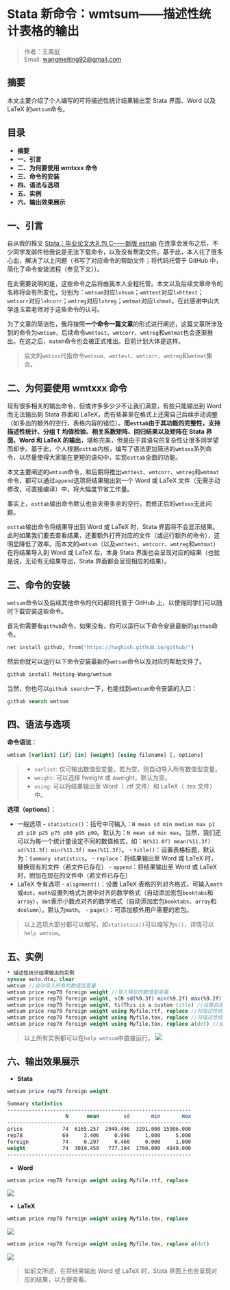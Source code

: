 # Stata 新命令：wmtsum——描述性统计表格的输出

> 作者：王美庭  
> Email: wangmeiting92@gmail.com

## 摘要

本文主要介绍了个人编写的可将描述性统计结果输出至 Stata 界面、Word 以及 LaTeX 的`wmtsum`命令。

## 目录

- **摘要**
- **一、引言**
- **二、为何要使用 wmtxxx 命令**
- **三、命令的安装**
- **四、语法与选项**
- **五、实例**
- **六、输出效果展示**

## 一、引言

自从我的推文 [Stata：毕业论文大礼包 C——新版 esttab](https://mp.weixin.qq.com/s/wX4_v6HjAoh6l42W4Yn3tA) 在连享会发布之后，不少同学发邮件给我说是无法下载命令，以及没有帮助文件。基于此，本人花了很多心血，解决了以上问题（书写了对应命令的帮助文件；将代码托管于 GitHub 中，简化了命令安装流程（参见下文））。

在此需要说明的是，这些命令之后将由我本人全程托管。本文以及后续文章命令的名称将会有所变化，分别为：`wmtsum`对应`lxhsum`；`wmttest`对应`lxhttest`；`wmtcorr`对应`lxhcorr`；`wmtreg`对应`lxhreg`；`wmtmat`对应`lxhmat`。在此感谢中山大学连玉君老师对于这些命令的认可。

为了文章的简洁性，我将按照**一个命令一篇文章**的形式进行阐述，这篇文章所涉及到的命令为`wmtsum`，后续命令`wmttest`、`wmtcorr`、`wmtreg`和`wmtmat`也会逐渐推出。在这之后，`matmh`命令也会被正式推出。目前计划大体是这样。

> 后文的`wmtxxx`代指命令`wmtsum`、`wmttest`、`wmtcorr`、`wmtreg`和`wmtmat`集合。

## 二、为何要使用 wmtxxx 命令

现有很多相关的输出命令，但或许多多少少不让我们满意，有些只能输出到 Word 而无法输出到 Stata 界面和 LaTeX，而有些甚至在格式上还需自己后续手动调整（如多出的额外的空行，表格内容的错位）。**而`esttab`由于其功能的完整性，支持描述性统计、分组 T 均值检验、相关系数矩阵、回归结果以及矩阵在 Stata 界面、Word 和 LaTeX 的输出**，堪称完美，但是由于其语句的复杂性让很多同学望而却步。基于此，个人根据`esttab`内核，编写了语法更加简洁的`wmtxxx`系列命令，以尽量使得大家能在更短的语句中，实现`esttab`全面的功能。

本文主要阐述的`wmtsum`命令，和后期将推出`wmttest`、`wmtcorr`、`wmtreg`和`wmtmat`命令，都可以通过`append`选项将结果输出到一个 Word 或 LaTeX 文件（无需手动修改，可直接编译）中，将大幅度节省工作量。

事实上，`esttab`输出命令默认也会夹带多余的空行，而修正后的`wmtxxx`无此问题。

`esttab`输出命令将结果导出到 Word 或 LaTeX 时，Stata 界面将不会显示结果。此时如果我们要去查看结果，还要额外打开对应的文件（或运行额外的命令），这明显降低了效率。而本文的`wmtsum`（以及`wmttest`、`wmtcorr`、`wmtreg`和`wmtmat`）在将结果导入到 Word 或 LaTeX 后，本身 Stata 界面也会呈现对应的结果（也就是说，无论有无结果导出，Stata 界面都会呈现相应的结果）。

## 三、命令的安装

`wmtsum`命令以及后续其他命令的代码都将托管于 GitHub 上，以使得同学们可以随时下载安装这些命令。

首先你需要有`github`命令，如果没有，你可以运行以下命令安装最新的`github`命令。

```stata
net install github, from("https://haghish.github.io/github/")
```

然后你就可以运行以下命令安装最新的`wmtsum`命令以及对应的帮助文件了。

```stata
github install Meiting-Wang/wmtsum
```

当然，你也可以`github search`一下，也能找到`wmtsum`命令安装的入口：

```stata
github search wmtsum
```

## 四、语法与选项

**命令语法**：

```stata
wmtsum [varlist] [if] [in] [weight] [using filename] [, options]
```

> - `varlist`: 仅可输出数值型变量，若为空，则自动导入所有数值型变量。
> - `weight`: 可以选择 fweight 或 aweight，默认为空。
> - `using`: 可以将结果输出至 Word（ .rtf 文件）和 LaTeX（ .tex 文件）中。

**选项（options）**：

- 一般选项 - `statistics()`：括号中可输入：`N mean sd min median max p1 p5 p10 p25 p75 p90 p95 p99`。默认为：`N mean sd min max`。当然，我们还可以为每一个统计量设定不同的数值格式，如：`N(%11.0f) mean(%11.3f) sd(%11.3f) min(%11.3f) max(%11.3f)`。 - `title()`：设置表格标题，默认为：`Summary statistics`。 - `replace`：将结果输出至 Word 或 LaTeX 时，替换现有的文件（若文件已存在） - `append`：将结果输出至 Word 或 LaTeX 时，附加在现在的文件中（若文件已存在）
- LaTeX 专有选项 - `alignment()`：设置 LaTeX 表格的列对齐格式，可输入`math`或`dot`，`math`设置列格式为居中对齐的数学格式（自动添加宏包`booktabs`和`array`），`dot`表示小数点对齐的数学格式（自动添加宏包`booktabs`、`array`和`dcolumn`）。默认为`math`。 - `page()`：可添加额外用户需要的宏包。

> 以上选项大部分都可以缩写，如`statistics()`可以缩写为`s()`，详情可以`help wmtsum`。

## 五、实例

```stata
* 描述性统计结果输出的实例
sysuse auto.dta, clear
wmtsum //自动导入所有的数值型变量
wmtsum price rep78 foreign weight //导入特定的数值型变量
wmtsum price rep78 foreign weight, s(N sd(%9.3f) min(%9.2f) max(%9.2f)) //指定要报告的统计量及其对应的数值格式
wmtsum price rep78 foreign weight, ti(This is a custom title) //设置自定义表格标题
wmtsum price rep78 foreign weight using Myfile.rtf, replace //将描述性统计结果导出到Word中
wmtsum price rep78 foreign weight using Myfile.tex, replace //将描述性统计结果导出到LaTeX中
wmtsum price rep78 foreign weight using Myfile.tex, replace a(dot) //设置LaTeX表格列格式为小数点对齐
```

> 以上所有实例都可以在`help wmtsum`中直接运行。
> ![](https://user-images.githubusercontent.com/42256486/81039260-1c2e4d80-8edb-11ea-83bd-61d304f58b53.png)

## 六、输出效果展示

- **Stata**

```stata
wmtsum price rep78 foreign weight
```

```stata
Summary statistics
------------------------------------------------------------
                   N      mean        sd       min       max
------------------------------------------------------------
price             74  6165.257  2949.496  3291.000 15906.000
rep78             69     3.406     0.990     1.000     5.000
foreign           74     0.297     0.460     0.000     1.000
weight            74  3019.459   777.194  1760.000  4840.000
------------------------------------------------------------
```

- **Word**

```stata
wmtsum price rep78 foreign weight using Myfile.rtf, replace
```

![](https://user-images.githubusercontent.com/42256486/81039394-7a5b3080-8edb-11ea-9af4-a92b940f4c33.png)

- **LaTeX**

```stata
wmtsum price rep78 foreign weight using Myfile.tex, replace
```

![](https://user-images.githubusercontent.com/42256486/81039467-ae365600-8edb-11ea-9667-12b4bb08abcb.png)

```stata
wmtsum price rep78 foreign weight using Myfile.tex, replace a(dot)
```

![](https://user-images.githubusercontent.com/42256486/81039862-ac20c700-8edc-11ea-8d7d-561b328b6479.png)

> 如前文所述，在将结果输出 Word 或 LaTeX 时，Stata 界面上也会呈现对应的结果，以方便查看。
